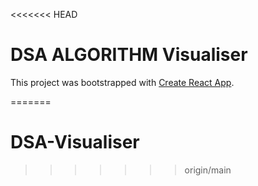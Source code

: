 <<<<<<< HEAD
# DSA ALGORITHM Visualiser

This project was bootstrapped with [Create React App](https://github.com/facebook/create-react-app).

=======
# DSA-Visualiser
>>>>>>> origin/main
